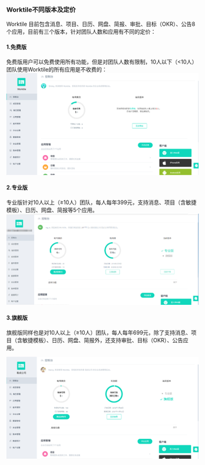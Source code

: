 ### Worktile不同版本及定价

Worktile 目前包含消息、项目、日历、网盘、简报、审批、目标（OKR）、公告8个应用，目前有三个版本，针对团队人数和应用有不同的定价：

#### 1.免费版
免费版用户可以免费使用所有功能，但是对团队人数有限制，10人以下（&lt;10人）团队使用Worktile的所有应用是不收费的：  
![](/assets/1-41.png)

#### 2.专业版
专业版针对10人以上（≥10人）团队，每人每年399元，支持消息、项目（含敏捷模板）、日历、网盘、简报等5个应用。
![](/assets/1-43.png)


#### 3.旗舰版
旗舰版同样也是对10人以上（≥10人）团队，每人每年699元，除了支持消息、项目（含敏捷模板）、日历、网盘、简报外，还支持审批、目标（OKR）、公告应用。

![](/assets/1-42.png)
